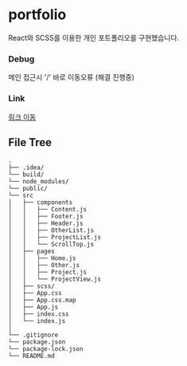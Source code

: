 # portfolio
React와 SCSS를 이용한 개인 포트폴리오를 구현했습니다.

### Debug
메인 접근시 '/' 바로 이동오류 (해결 진행중)

### Link
<a href="https://yeooji.github.io/portfolio/">링크 이동</a>

## File Tree
```
.
├── .idea/
└── build/
└── node_modules/
└── public/
└── src
│   ├── components
│   │   ├── Content.js
│   │   ├── Footer.js
│   │   ├── Header.js
│   │   ├── OtherList.js
│   │   ├── ProjectList.js
│   │   └── ScrollTop.js
│   ├── pages
│   │   ├── Home.js
│   │   ├── Other.js
│   │   ├── Project.js
│   │   └── ProjectView.js
│   ├── scss/
│   ├── App.css
│   ├── App.css.map
│   ├── App.js
│   ├── index.css
│   └── index.js
│
└── .gitignore
└── package.json
└── package-lock.json
└── README.md
```
